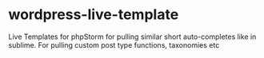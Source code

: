 # wordpress-live-template
Live Templates for phpStorm for pulling similar short auto-completes like in sublime. For pulling custom post type functions, taxonomies etc
